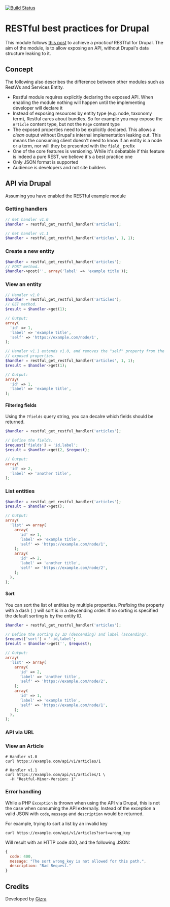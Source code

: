 [![Build Status](https://travis-ci.org/Gizra/restful.png?branch=7.x-1.x)](https://travis-ci.org/Gizra/restful)

# RESTful best practices for Drupal

This module follows [this post](http://www.vinaysahni.com/best-practices-for-a-pragmatic-restful-api) to achieve a _practical_ RESTful for Drupal.
The aim of the module, is to allow exposing an API, without Drupal's data structure leaking to it.

## Concept
The following also describes the difference between other modules such as RestWs and Services Entity.

* Restful module requires explicitly declaring the exposed API. When enabling the
module nothing will happen until the implementing developer will declare it
* Instead of exposing resources by entity type (e.g. node, taxonomy term), Restful
cares about bundles. So for example you may expose the ``Article`` content type, but
not the ``Page`` content type
* The exposed properties need to be explicitly declared. This allows a _clean_ output
without Drupal's internal implementation leaking out. This means the consuming
client doesn't need to know if an entity is a node or a term, nor will they be presented
with the ``field_`` prefix
* One of the core features is versioning. While it's debatable if this feature
 is indeed a pure REST, we believe it's a best practice one
* Only JSON format is supported
* Audience is developers and not site builders


## API via Drupal

Assuming you have enabled the RESTful example module

### Getting handlers

```php
// Get handler v1.0
$handler = restful_get_restful_handler('articles');

// Get handler v1.1
$handler = restful_get_restful_handler('articles', 1, 1);
```

### Create a new entity
```php
$handler = restful_get_restful_handler('articles');
// POST method.
$handler->post('', array('label' => 'example title'));
```

### View an entity
```php
// Handler v1.0
$handler = restful_get_restful_handler('articles');
// GET method.
$result = $handler->get(1);

// Output:
array(
  'id' => 1,
  'label' => 'example title',
  'self' => 'https://example.com/node/1',
);

// Handler v1.1 extends v1.0, and removes the "self" property from the
// exposed properties.
$handler = restful_get_restful_handler('articles', 1, 1);
$result = $handler->get(1);

// Output:
array(
  'id' => 1,
  'label' => 'example title',
);

```

#### Filtering fields
Using the ``?fields`` query string, you can decalre which fields should be
returned.

```php
$handler = restful_get_restful_handler('articles');

// Define the fields.
$request['fields'] = 'id,label';
$result = $handler->get(2, $request);

// Output:
array(
  'id' => 2,
  'label' => 'another title',
);
```

### List entities
```php
$handler = restful_get_restful_handler('articles');
$result = $handler->get();

// Output:
array(
  'list' => array(
    array(
      'id' => 1,
      'label' => 'example title',
      'self' => 'https://example.com/node/1',
    );
    array(
      'id' => 2,
      'label' => 'another title',
      'self' => 'https://example.com/node/2',
    );
  ),
);
```

#### Sort
You can sort the list of entities by multiple properties. Prefixing the property
with a dash (``-``) will sort is in a descending order.
If no sorting is specified the default sorting is by the entity ID.

```php
$handler = restful_get_restful_handler('articles');

// Define the sorting by ID (descending) and label (ascending).
$request['sort'] = '-id,label';
$result = $handler->get('', $request);

// Output:
array(
  'list' => array(
    array(
      'id' => 2,
      'label' => 'another title',
      'self' => 'https://example.com/node/2',
    );
    array(
      'id' => 1,
      'label' => 'example title',
      'self' => 'https://example.com/node/1',
    );
  ),
);

```

### API via URL

### View an Article

```shell
# Handler v1.0
curl https://example.com/api/v1/articles/1

# Handler v1.1
curl https://example.com/api/v1/articles/1 \
  -H "Restful-Minor-Version: 1"
```

### Error handling
While a PHP ``Exception`` is thrown when using the API via Drupal, this is not the
case when consuming the API externally. Instead of the exception a valid JSON
with ``code``, ``message`` and ``description`` would be returned.

For example, trying to sort a list by an invalid key

```shell
curl https://example.com/api/v1/articles?sort=wrong_key
```

Will result with an HTTP code 400, and the following JSON:

```javascript
{
  code: 400,
  message: "The sort wrong_key is not allowed for this path.",
  description: "Bad Request."
}
```

## Credits

Developed by [Gizra](http://gizra.com)
